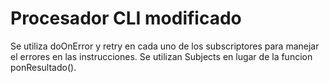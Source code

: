 # Procesador CLI modificado
Se utiliza doOnError y retry en cada uno de los subscriptores para manejar el errores en las instrucciones.
Se utilizan Subjects en lugar de la funcion ponResultado().

